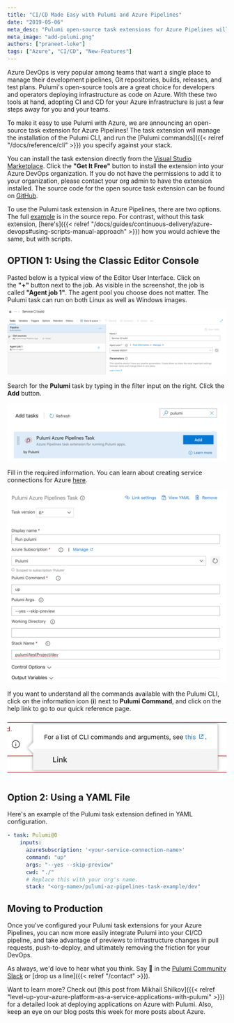 ```yaml
---
title: "CI/CD Made Easy with Pulumi and Azure Pipelines"
date: "2019-05-06"
meta_desc: "Pulumi open-source task extensions for Azure Pipelines will manage the installation of the Pulumi CLI, and run the Pulumi commands against your stack."
meta_image: "add-pulumi.png"
authors: ["praneet-loke"]
tags: ["Azure", "CI/CD", "New-Features"]
---
```


Azure DevOps is very popular among teams that want a single place to
manage their development pipelines, Git repositories, builds, releases,
and test plans. Pulumi's open-source tools are a great choice for
developers and operators deploying infrastructure as code on Azure. With
these two tools at hand, adopting CI and CD for your Azure
infrastructure is just a few steps away for you and your teams.

To make it easy to use Pulumi with Azure, we are announcing an
open-source task extension for Azure Pipelines! The task extension will
manage the installation of the Pulumi CLI, and run the [Pulumi
commands]({{< relref "/docs/reference/cli" >}}) you specify against
your stack.

You can install the task extension directly from the [Visual Studio
Marketplace](https://marketplace.visualstudio.com/items?itemName=pulumi.build-and-release-task).
Click the **"Get It Free"** button to install the extension into your
Azure DevOps organization. If you do not have the permissions to add it
to your organization, please contact your org admin to have the
extension installed. The source code for the open source task extension
can be found on
[GitHub](https://github.com/pulumi/pulumi-az-pipelines-task).

To use the Pulumi task extension in Azure Pipelines, there are two
options. The
full [example](https://github.com/pulumi/pulumi-az-pipelines-task/tree/master/examples) is
in the source repo. For contrast, without this task extension,
[here's]({{< relref "/docs/guides/continuous-delivery/azure-devops#using-scripts-manual-approach" >}}) how
you would achieve the same, but with scripts.

## OPTION 1: Using the Classic Editor Console

Pasted below is a typical view of the Editor User Interface. Click on
the **"+"** button next to the job. As visible in the screenshot, the
job is called **"Agent job 1"**. The agent pool you choose does not
matter. The Pulumi task can run on both Linux as well as Windows
images.

![classic editor console](./classic-editor-console.png)

Search for the **Pulumi** task by typing in the filter input on the right. Click the **Add** button.

![add Pulumi](./add-pulumi.png)

Fill in the required information. You can learn about creating service connections for Azure
[here](https://docs.microsoft.com/en-us/azure/devops/pipelines/library/service-endpoints?view=azure-devops).

![configuration](./configuration.png)

If you want to understand all the commands available with the Pulumi CLI, click on the information icon (**i**)
next to **Pulumi Command**, and click on the help link to go to our quick reference page.

![output](./output.png)

## Option 2: Using a YAML File

Here's an example of the Pulumi task extension defined in YAML configuration.

```yaml
- task: Pulumi@0
    inputs:
      azureSubscription: '<your-service-connection-name>'
      command: "up"
      args: "--yes --skip-preview"
      cwd: "./"
      # Replace this with your org's name.
      stack: "<org-name>/pulumi-az-pipelines-task-example/dev"
```

## Moving to Production

Once you've configured your Pulumi task extensions for your Azure Pipelines, you can now more
easily integrate Pulumi into your CI/CD pipeline, and take advantage of previews to infrastructure
changes in pull requests, push-to-deploy, and ultimately removing the friction for your DevOps.

As always, we'd love to hear what you think. Say 👋 in the [Pulumi Community Slack](https://slack.pulumi.com)
or [drop us a line]({{< relref "/contact" >}}).

Want to learn more? Check out [this post from Mikhail Shilkov]({{< relref "level-up-your-azure-platform-as-a-service-applications-with-pulumi" >}})
for a detailed look at deploying applications on Azure with Pulumi.
Also, keep an eye on our blog posts this week for more posts about Azure.
